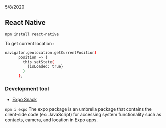 5/8/2020

## React Native
`npm install react-native`

To get current location : 

```bash
navigator.geolocation.getCurrentPosition(
      position => {
        this.setState(
          {isLoaded: true}
        )
      },
```
    
### Development tool
+ [Expo Snack](https://expo.io/tools)

`npm i expo` 
The expo package is an umbrella package that contains the client-side code (ex: JavaScript) for accessing system functionality such as contacts, camera, and location in Expo apps.

